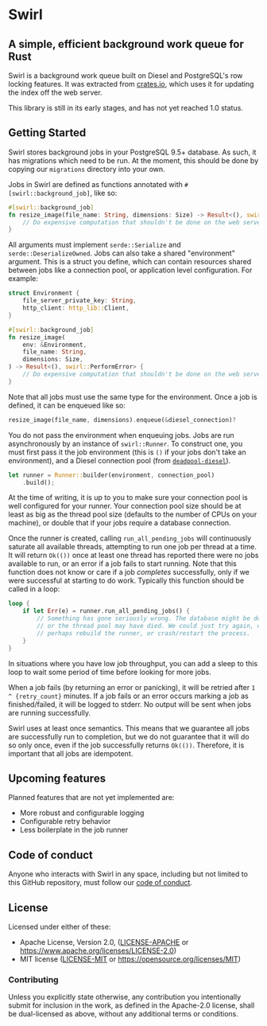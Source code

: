 Swirl
=====

A simple, efficient background work queue for Rust
--------------------------------------------------

Swirl is a background work queue built on Diesel and PostgreSQL's row locking
features. It was extracted from [crates.io](crates.io), which uses it for
updating the index off the web server.

This library is still in its early stages, and has not yet reached 1.0 status.

## Getting Started

Swirl stores background jobs in your PostgreSQL 9.5+ database. As such, it has
migrations which need to be run. At the moment, this should be done by copying
our `migrations` directory into your own.

Jobs in Swirl are defined as functions annotated with
`#[swirl::background_job]`, like so:

```rust
#[swirl::background_job]
fn resize_image(file_name: String, dimensions: Size) -> Result<(), swirl::PerformError> {
    // Do expensive computation that shouldn't be done on the web server
}
```

All arguments must implement `serde::Serialize` and `serde::DeserializeOwned`.
Jobs can also take a shared "environment" argument. This is a struct you define,
which can contain resources shared between jobs like a connection pool, or
application level configuration. For example:

```rust
struct Environment {
    file_server_private_key: String,
    http_client: http_lib::Client,
}

#[swirl::background_job]
fn resize_image(
    env: &Environment,
    file_name: String,
    dimensions: Size,
) -> Result<(), swirl::PerformError> {
    // Do expensive computation that shouldn't be done on the web server
}
```

Note that all jobs must use the same type for the environment.
Once a job is defined, it can be enqueued like so:

```rust
resize_image(file_name, dimensions).enqueue(&diesel_connection)?
```

You do not pass the environment when enqueuing jobs.
Jobs are run asynchronously by an instance of `swirl::Runner`. To construct
one, you must first pass it the job environment (this is `()` if your jobs don't
take an environment), and a Diesel connection pool (from [`deadpool-diesel`](https://github.com/dchenk/deadpool)).

```rust
let runner = Runner::builder(environment, connection_pool)
    .build();
```

At the time of writing, it is up to you to make sure your connection pool is
well configured for your runner. Your connection pool size should be at least as
big as the thread pool size (defaults to the number of CPUs on your machine), or
double that if your jobs require a database connection.

Once the runner is created, calling `run_all_pending_jobs` will continuously
saturate all available threads, attempting to run one job per thread at a time.
It will return `Ok(())` once at least one thread has reported there were no jobs
available to run, or an error if a job fails to start running. Note that this
function does not know or care if a job *completes* successfully, only if we
were successful at starting to do work. Typically this function should be called
in a loop:

```rust
loop {
    if let Err(e) = runner.run_all_pending_jobs() {
        // Something has gone seriously wrong. The database might be down,
        // or the thread pool may have died. We could just try again, or
        // perhaps rebuild the runner, or crash/restart the process.
    }
}
```

In situations where you have low job throughput, you can add a sleep to this
loop to wait some period of time before looking for more jobs.

When a job fails (by returning an error or panicking), it will be retried after
`1 ^ {retry_count}` minutes. If a job fails or an error occurs marking a job as
finished/failed, it will be logged to stderr. No output will be sent when jobs
are running successfully.

Swirl uses at least once semantics. This means that we guarantee all jobs are
successfully run to completion, but we do not guarantee that it will do so only
once, even if the job successfully returns `Ok(())`. Therefore, it is important
that all jobs are idempotent.

## Upcoming features

Planned features that are not yet implemented are:

- More robust and configurable logging
- Configurable retry behavior
- Less boilerplate in the job runner

## Code of conduct

Anyone who interacts with Swirl in any space, including but not limited to
this GitHub repository, must follow our [code of conduct](https://github.com/dchenk/swirl/blob/master/code_of_conduct.md).

## License

Licensed under either of these:

 * Apache License, Version 2.0, ([LICENSE-APACHE](LICENSE-APACHE) or
   https://www.apache.org/licenses/LICENSE-2.0)
 * MIT license ([LICENSE-MIT](LICENSE-MIT) or
   https://opensource.org/licenses/MIT)

### Contributing

Unless you explicitly state otherwise, any contribution you intentionally submit
for inclusion in the work, as defined in the Apache-2.0 license, shall be
dual-licensed as above, without any additional terms or conditions.
